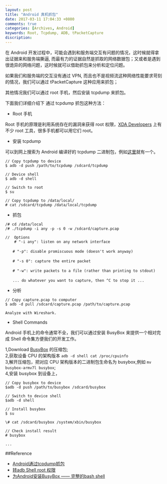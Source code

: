 ```yaml
---
layout: post
title: "Android 真机抓包"
date: 2017-03-11 17:04:33 +0800
comments: true
categories: [Archives, Android] 
keywords: Root, Tcpdump, ADB, tPacketCapture 
discription: 
---
```

在 Android 开发过程中，可能会遇到和服务端交互有问题的情况，这时候就得拿出证据来和服务端撕逼, 而最有力的证据自然是抓取的网络数据包；又或者是遇到很诡异的网络问题，这时候就可以借助抓包来分析和定位问题。

如果我们和服务端的交互没有通过 VPN, 而且也不是视频流这种网络性能要求苛刻的情况，我们可以通过 tPacketCapture 这种应用来抓包；

其他情况我们可以通过 root 手机，然后安装 tcpdump 来抓包。

下面我们详细介绍下 通过 tcpdump 抓包这种方法：

* Root 手机

Root 手机的原理是利用系统存在的漏洞来获得 root 权限，[XDA Developers](https://forum.xda-developers.com/) 上有不少 root 工具，很多手机都可以用它们 root。

* 安装 tcpdump

可以到网上搜索为 Android 编译好的 tcpdump 二进制包，例如[这里](http://www.strazzere.com/android/tcpdump)就有一个。

```
// Copy tcpdump to device
$ adb -d push /path/to/tcpdump /sdcard/tcpdump

// Device shell
$ adb -d shell

// Switch to root
$ su

// Copy tcpdump to /data/local/
# cat /sdcard/tcpdump /data/local/tcpdump
```
<!--more-->
* 抓包

```
/# cd /data/local
/# ./tcpdump -i any -p -s 0 -w /sdcard/capture.pcap

//  Options
    # "-i any": listen on any network interface

　　# "-p": disable promiscuous mode (doesn't work anyway)

　　# "-s 0": capture the entire packet

　　# "-w": write packets to a file (rather than printing to stdout)

　　... do whatever you want to capture, then ^C to stop it ...
```

* 分析

```
// Copy capture.pcap to computer
$ adb -d pull /sdcard/capture.pcap /path/to/capture.pcap

Analyze with Wireshark.
```

* Shell Commands

Android 手机上的命令通常不全，我们可以通过安装 BusyBox 来提供一个相对完成 Shell 命令集方便我们的开发工作。

1,Download [BusyBox](http://www.busybox.net/downloads/binaries) 的压缩包;  
2,获取设备 CPU 的架构版本 `adb -d shell cat /proc/cpuinfo `  
3,解开压缩包，把对应 CPU 架构版本的二进制包生命名为 busybox,例如 `mv busybox-armv7l busybox`;  
4,安装 busybox 到设备上，  

```
// Copy busybox to device
$adb -d push /path/to/busybox /sdcard/busybox

// Switch to device shell
$adb -d shell

// Install busybox
$ su

\# cat /sdcard/busybox /system/xbin/busybox

// Check install result
# busybox 

...
```

##Reference

* [Android通过tcpdump抓包](http://www.cnblogs.com/likwo/archive/2012/09/06/2673944.html)  
* [转adb Shell root 权限](http://www.cnblogs.com/blues_/p/3582097.html)  
* [为Android安装BusyBox —— 完整的bash shell](http://www.cnblogs.com/xiaowenji/archive/2011/03/12/1982309.html)  
